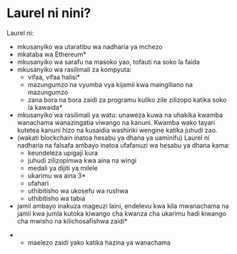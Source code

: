 # Laurel ni nini?

Laurel ni:
- mkusanyiko wa utaratibu wa nadharia ya mchezo
- mkataba wa Ethereum*
- mkusanyiko wa sarafu na masoko yao, tofauti na soko la faida
- mkusanyiko wa rasilimali za kompyuta:
    - vifaa, vifaa halisi*
    - mazungumzo na vyumba vya kijamii kwa maingiliano na mazungumzo
    - zana bora na bora zaidi za programu kuliko zile zilizopo katika soko la kawaida*
- mkusanyiko wa rasilimali ya watu: unaweza kuwa na uhakika kwamba wanachama wanazingatia viwango na kanuni. Kwamba wako tayari kutetea kanuni hizo na kusaidia washiriki wengine katika juhudi zao.
- (wakati blockchain inatoa hesabu ya dhana ya uaminifu) Laurel ni nadharia na falsafa ambayo inatoa ufafanuzi wa hesabu ya dhana kama:
    - keundeleza upigaji kura
    - juhudi zilizopimwa kwa aina na wingi
    - medali ya dijiti ya milele
    - ukarimu wa aina 3*
    - ufahari
    - uthibitisho wa ukosefu wa rushwa
    - uthibitisho wa tabia
- jamii ambayo inakuza mageuzi laini, endelevu kwa kila mwanachama na jamii kwa jumla kutoka kiwango cha kwanza cha ukarimu hadi kiwango cha mwisho na kilichosafishwa zaidi*

 * - maelezo zaidi yako katika hazina ya wanachama